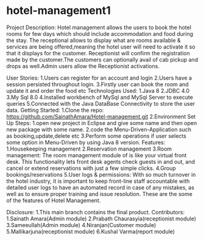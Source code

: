 # hotel-management1
Project Description:
     Hotel management allows the users to book the hotel rooms for few days which should include accommodation and food during the stay.
The receptional allows to display what are rooms available & services are being offered,meaning the hotel user will need to activate 
it so that it displays for the customer. Receptionist will confirm the registration made by the customer.The customers can optionally avail 
of cab pickup and drops as well.Admin users allow the Receptionist activations.

User Stories:
   1.Users can register for an account and login
   2.Users have a session persisted throughout login.
   3.Firstly user can book the room and update it and order the food etc
Technologies Used:
   1.Java 8
   2.JDBC 4.0
   3.My Sql 8.0
   4.Installed workbench of MySql and MySql Server to execute queries
   5.Connected with the Java DataBase Connectivity to store the user data.
Getting Started:
   1.Clone the repo:
     https://github.com/SainathAmara/Hotel-management.git
   2.Environment Set Up Steps:
     1.open new project in Eclipse and give some name and then open new package with some name.
     2.code the Menu-Driven-Application such as booking,update,delete etc
     3.Perform some operations if user selects some option in Menu-Driven by using Java 8 version.
Features:
   1.Housekeeping management
   2.Reservation management
   3.Room management: The room management module of is like your virtual front desk. This functionality lets front desk agents
                      check guests in and out, and cancel or extend reservations with just a few simple clicks.
   4.Group bookings/reservations
   5.User logs & permissions: With so much turnover in the hotel industry, it is important to keep front-line staff accountable with detailed user logs 
                              to have an automated record in case of any mistakes, as well as to ensure proper training and issue resolution.
   These are the some of the features of Hotel Management.

Disclosure:
   1.This main branch contains the final product.
Contributors:
   1.Sainath Amara(Admin module)
   2.Prabath Chaurasyia(receptionist module)
   3.Sameeullah(Admin module)
   4.Niranjan(Customer module)
   5.Mallikarjuna(receptionist module)
   6.Kushal Varma(report module)